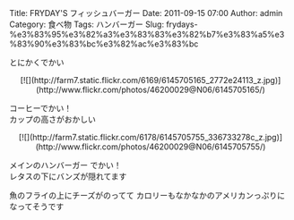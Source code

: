 Title: FRYDAY'S フィッシュバーガー
Date: 2011-09-15 07:00
Author: admin
Category: 食べ物
Tags: ハンバーガー
Slug: frydays-%e3%83%95%e3%82%a3%e3%83%83%e3%82%b7%e3%83%a5%e3%83%90%e3%83%bc%e3%82%ac%e3%83%bc

とにかくでかい

<p>
<center>
[![](http://farm7.static.flickr.com/6169/6145705165_2772e24113_z.jpg)](http://www.flickr.com/photos/46200029@N06/6145705165/)

</center>
  
コーヒーでかい！  
カップの高さがおかしい

</p>
<p>
<center>
[![](http://farm7.static.flickr.com/6178/6145705755_336733278c_z.jpg)](http://www.flickr.com/photos/46200029@N06/6145705755/)

</center>
  
メインのハンバーガー でかい！  
レタスの下にバンズが隠れてます

</p>
魚のフライの上にチーズがのってて  
カロリーもなかなかのアメリカンっぷりに  
なってそうです  

